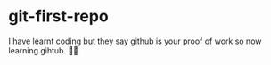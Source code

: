 # git-first-repo

I have learnt coding but they say github is your proof of work so now learning gihtub. 🤦‍♂️
